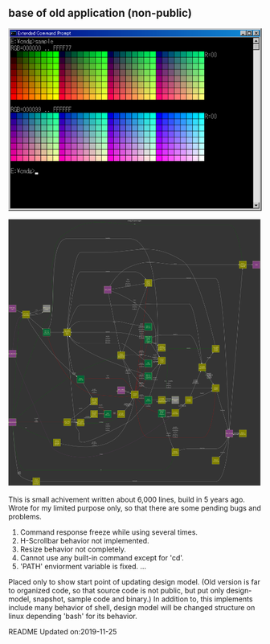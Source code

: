 ## base of old application (non-public)

![](https://raw.githubusercontent.com/mb3h/cmdg/master/2015-03-private/sample.png)

![](https://raw.githubusercontent.com/mb3h/cmdg/master/2015-03-private/cmdg.svg)

This is small achivement written about 6,000 lines, build in 5 years ago.
Wrote for my limited purpose only, so that there are some pending bugs and problems.

1. Command response freeze while using several times.
2. H-Scrollbar behavior not implemented.
3. Resize behavior not completely.
4. Cannot use any built-in command except for 'cd'.
5. 'PATH' enviorment variable is fixed.
...

Placed only to show start point of updating design model.
(Old version is far to organized code, so that source code is not public, but put only design-model, snapshot, sample code and binary.)
In addition to, this implements include many behavior of shell, design model will be changed structure on linux depending 'bash' for its behavior.

README Updated on:2019-11-25
